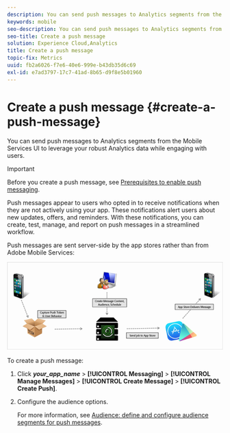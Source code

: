 ```yaml
---
description: You can send push messages to Analytics segments from the Mobile Services UI to leverage your robust Analytics data while engaging with users.
keywords: mobile
seo-description: You can send push messages to Analytics segments from the Mobile Services UI to leverage your robust Analytics data while engaging with users.
seo-title: Create a push message
solution: Experience Cloud,Analytics
title: Create a push message
topic-fix: Metrics
uuid: fb2a6026-f7e6-40e6-999e-b43db35d6c69
exl-id: e7ad3797-17c7-41ad-8b65-d9f8e5b01960
---
```

# Create a push message {#create-a-push-message}

You can send push messages to Analytics segments from the Mobile Services UI to leverage your robust Analytics data while engaging with users.

>[!IMPORTANT]
>
>Before you create a push message, see [Prerequisites to enable push messaging](/help/using/c-manage-app-settings/c-mob-confg-app/configure-push-messaging/prerequisites-push-messaging.md).

Push messages appear to users who opted in to receive notifications when they are not actively using your app. These notifications alert users about new updates, offers, and reminders. With these notifications, you can create, test, manage, and report on push messages in a streamlined workflow.

Push messages are sent server-side by the app stores rather than from Adobe Mobile Services:

![](assets/push_message_diagram.png)

To create a push message: 

1. Click ***your_app_name*** > **[!UICONTROL Messaging]** > **[!UICONTROL Manage Messages]** > **[!UICONTROL Create Message]** > **[!UICONTROL Create Push]**.
1. Configure the audience options.

    For more information, see [Audience: define and configure audience segments for push messages](/help/using/in-app-messaging/t-create-push-message/c-audience-push-message.md).
